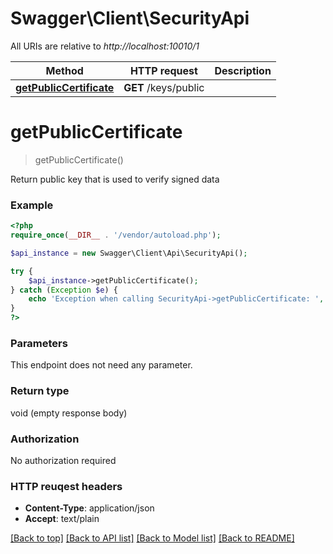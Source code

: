 # Swagger\Client\SecurityApi

All URIs are relative to *http://localhost:10010/1*

Method | HTTP request | Description
------------- | ------------- | -------------
[**getPublicCertificate**](SecurityApi.md#getPublicCertificate) | **GET** /keys/public | 


# **getPublicCertificate**
> getPublicCertificate()



Return public key that is used to verify signed data

### Example 
```php
<?php
require_once(__DIR__ . '/vendor/autoload.php');

$api_instance = new Swagger\Client\Api\SecurityApi();

try { 
    $api_instance->getPublicCertificate();
} catch (Exception $e) {
    echo 'Exception when calling SecurityApi->getPublicCertificate: ', $e->getMessage(), "\n";
}
?>
```

### Parameters
This endpoint does not need any parameter.

### Return type

void (empty response body)

### Authorization

No authorization required

### HTTP reuqest headers

 - **Content-Type**: application/json
 - **Accept**: text/plain

[[Back to top]](#) [[Back to API list]](../README.md#documentation-for-api-endpoints) [[Back to Model list]](../README.md#documentation-for-models) [[Back to README]](../README.md)


